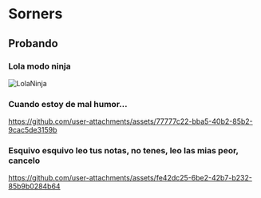 # Sorners

## Probando

### Lola modo ninja
![LolaNinja](https://github.com/user-attachments/assets/0a7eddd2-1c15-4f49-bad1-429e0f09c81e)


### Cuando estoy de mal humor...
https://github.com/user-attachments/assets/77777c22-bba5-40b2-85b2-9cac5de3159b

### Esquivo esquivo leo tus notas, no tenes, leo las mias peor, cancelo
https://github.com/user-attachments/assets/fe42dc25-6be2-42b7-b232-85b9b0284b64



